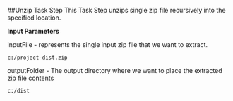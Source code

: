 ##Unzip Task Step
This Task Step unzips single zip file recursively into the specified location.

**Input Parameters**

inputFile - represents the single input zip file that we want to extract.

    c:/project-dist.zip

outputFolder - The output directory where we want to place the extracted zip file contents

    c:/dist
    
    
